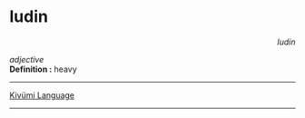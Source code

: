 
# ludin

<div align="right"><i>ludin</i></div>

*adjective*  
**Definition :** heavy  

---

[Kivümi Language](../README.md)

---
